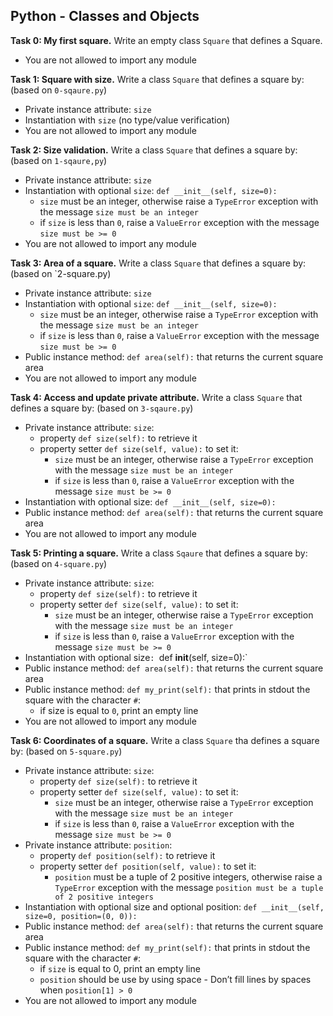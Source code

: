 ## Python - Classes and Objects

**Task 0: My first square.**
Write an empty class `Square` that defines a Square.
- You are not allowed to import any module

**Task 1: Square with size.**
Write a class `Square` that defines a square by: (based on `0-sqaure.py`)
- Private instance attribute: `size`
- Instantiation with `size` (no type/value verification)
- You are not allowed to import any module

**Task 2: Size validation.**
Write a class `Square` that defines a square by: (based on `1-sqaure,py`)
- Private instance attribute: `size`
- Instantiation with optional `size`: `def __init__(self, size=0):`
	- `size` must be an integer, otherwise raise a `TypeError` exception with the message `size must be an integer`
	- if `size` is less than `0`, raise a `ValueError` exception with the message `size must be >= 0`
- You are not allowed to import any module

**Task 3: Area of a square.**
Write a class `Square` that defines a square by: (based on `2-square.py)
- Private instance attribute: `size`
- Instantiation with optional `size`: `def __init__(self, size=0):`
	- `size` must be an integer, otherwise raise a `TypeError` exception with the message `size must be an integer`
	- if `size` is less than `0`, raise a `ValueError` exception with the message `size must be >= 0`
- Public instance method: `def area(self):` that returns the current square area
- You are not allowed to import any module

**Task 4: Access and update private attribute.**
Write a class `Square` that defines a square by: (based on `3-sqaure.py`)
- Private instance attribute: `size`:
	- property `def size(self):` to retrieve it
	- property setter `def size(self, value):` to set it:
		- `size` must be an integer, otherwise raise a `TypeError` exception with the message `size must be an integer`
		- if `size` is less than `0`, raise a `ValueError` exception with the message `size must be >= 0`
- Instantiation with optional size: `def __init__(self, size=0):`
- Public instance method: `def area(self):` that returns the current square area
- You are not allowed to import any module

**Task 5: Printing a square.**
Write a class `Sqaure` that defines a square by: (based on `4-square.py`)
- Private instance attribute: `size`:
	- property `def size(self):` to retrieve it
	- property setter `def size(self, value):` to set it:
		- `size` must be an integer, otherwise raise a `TypeError` exception with the message `size must be an integer`
		- if `size` is less than `0`, raise a `ValueError` exception with the message `size must be >= 0`
- Instantiation with optional 	size`: `def __init__(self, size=0):`
- Public instance method: `def area(self):` that returns the current square area
- Public instance method: `def my_print(self):` that prints in stdout the square with the character `#`:
	- if size is equal to `0`, print an empty line
- You are not allowed to import any module

**Task 6: Coordinates of a square.**
Write a class `Square` tha defines a square by: (based on `5-square.py`)
- Private instance attribute: `size`:
	- property `def size(self):` to retrieve it
	- property setter `def size(self, value):` to set it:
		- `size` must be an integer, otherwise raise a `TypeError` exception with the message `size must be an integer`
		- if `size` is less than `0`, raise a `ValueError` exception with the message `size must be >= 0`
- Private instance attribute: `position`:
	- property `def position(self):` to retrieve it
	- property setter `def position(self, value):` to set it:
		- `position` must be a tuple of 2 positive integers, otherwise raise a `TypeError` exception with the message `position must be a tuple of 2 positive integers`
- Instantiation with optional size and optional position: `def __init__(self, size=0, position=(0, 0)):`
- Public instance method: `def area(self):` that returns the current square area
- Public instance method: `def my_print(self):` that prints in stdout the square with the character `#`:
	- if `size` is equal to 0, print an empty line
	- `position` should be use by using space - Don’t fill lines by spaces when `position[1] > 0`
- You are not allowed to import any module
